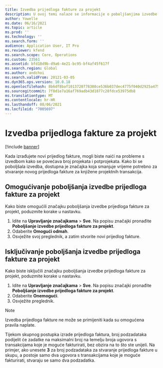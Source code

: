 ```yaml
---
title: Izvedba prijedloga fakture za projekt
description: U ovoj temi nalaze se informacije o poboljšanjima izvedbe prijedloga faktura za projekt.
author: Yowelle
ms.date: 06/16/2021
ms.topic: article
ms.prod: ''
ms.technology: ''
ms.search.form: ''
audience: Application User, IT Pro
ms.reviewer: kfend
ms.search.scope: Core, Operations
ms.custom: 23561
ms.assetid: bfd18d9b-d9a6-4e21-bc95-bf4af45f617f
ms.search.region: Global
ms.author: andchoi
ms.search.validFrom: 20121-03-05
ms.dyn365.ops.version: 10.0.18
ms.openlocfilehash: 8b6df8baf1013720778308ce536b037dec4775f040d2925a47508fb373900f81
ms.sourcegitcommit: 7f8d1e7a16af769adb43d1877c28fdce53975db8
ms.translationtype: MT
ms.contentlocale: hr-HR
ms.lasthandoff: 08/06/2021
ms.locfileid: "7005697"
---
```

# <a name="project-invoice-proposal-performance"></a>Izvedba prijedloga fakture za projekt

[!include [banner](../includes/banner.md)]

Kada izrađujete novi prijedlog fakture, mogli biste naići na probleme s izvedbom kako se povećava broj projekata i potprojekata. Kako bi se poboljšala izvedba, dostupna je značajka koja smanjuje vrijeme potrebno za stvaranje novog prijedloga fakture za knjižene projektnih transakcija.

## <a name="enable-project-invoice-proposal-performance-enhancement"></a>Omogućivanje poboljšanja izvedbe prijedloga fakture za projekt
Kako biste omogućili značajku poboljšanja izvedbe prijedloga fakture za projekt, poduzmite korake u nastavku.

1.  Idite na **Upravljanje značajkama** > **Sve**. Na popisu značajki pronađite **Poboljšanje izvedbe prijedloga fakture za projekt**.
2.  Odaberite **Omogući odmah**.
3.  Osvježite svoj preglednik, a zatim stvorite novi prijedlog fakture.

## <a name="turn-off-project-invoice-proposal-performance-enhancement"></a>Isključivanje poboljšanja izvedbe prijedloga fakture za projekt
Kako biste isključili značajku poboljšanja izvedbe prijedloga fakture za projekt, poduzmite korake u nastavku.

1.  Idite na **Upravljanje značajkama** > **Sve**. Na popisu značajki pronađite **Poboljšanje izvedbe prijedloga fakture za projekt**.
2.  Odaberite **Onemogući**.
3.  Osvježite preglednik.

> [!NOTE]
> Izvedba prijedloga fakture ne može se primijeniti kada su omogućena pravila naplate.
> 
> Tijekom skupnog postupka izrade prijedloga faktura, broj podzadataka podijelit će zadatke na maksimalni broj na temelju broja ugovora s transakcijama koje je moguće fakturirati, bez obzira na to što ste unijeli. Na primjer, ako unesete **3** za broj podzadataka za stvaranje prijedloga fakture u skupu, a postoje samo dva ugovora s transakcijama koje je moguće fakturirati, stvaraju se samo dva podzadatka.
